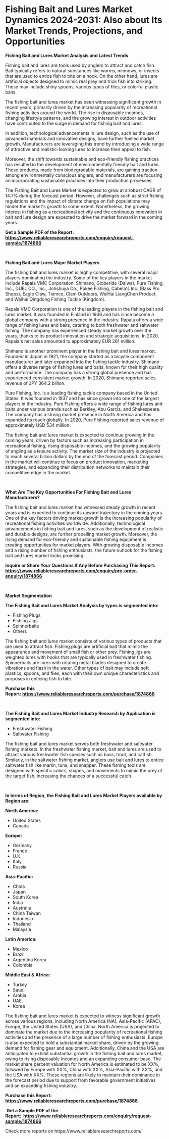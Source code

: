 <p><h1>Fishing Bait and Lures Market Dynamics 2024-2031: Also about Its Market Trends, Projections, and Opportunities</h1></p><p><strong>Fishing Bait and Lures Market Analysis and Latest Trends</strong></p>
<p><p>Fishing bait and lures are tools used by anglers to attract and catch fish. Bait typically refers to natural substances like worms, minnows, or insects that are used to entice fish to bite on a hook. On the other hand, lures are artificial objects designed to mimic real prey and trick fish into striking. These may include shiny spoons, various types of flies, or colorful plastic baits.</p><p>The fishing bait and lures market has been witnessing significant growth in recent years, primarily driven by the increasing popularity of recreational fishing activities around the world. The rise in disposable incomes, changing lifestyle patterns, and the growing interest in outdoor activities have contributed to the surge in demand for fishing bait and lures.</p><p>In addition, technological advancements in lure design, such as the use of advanced materials and innovative designs, have further fuelled market growth. Manufacturers are leveraging this trend by introducing a wide range of attractive and realistic-looking lures to increase their appeal to fish.</p><p>Moreover, the shift towards sustainable and eco-friendly fishing practices has resulted in the development of environmentally friendly bait and lures. These products, made from biodegradable materials, are gaining traction among environmentally conscious anglers, and manufacturers are focusing on incorporating sustainable practices into their production processes.</p><p>The Fishing Bait and Lures Market is expected to grow at a robust CAGR of 14.7% during the forecast period. However, challenges such as strict fishing regulations and the impact of climate change on fish populations may hinder the market's growth to some extent. Nonetheless, the growing interest in fishing as a recreational activity and the continuous innovation in bait and lure design are expected to drive the market forward in the coming years.</p></p>
<p><strong>Get a Sample PDF of the Report:&nbsp; <a href="https://www.reliableresearchreports.com/enquiry/request-sample/1874866">https://www.reliableresearchreports.com/enquiry/request-sample/1874866</a></strong></p>
<p>&nbsp;</p>
<p><strong>Fishing Bait and Lures Major Market Players</strong></p>
<p><p>The fishing bait and lures market is highly competitive, with several major players dominating the industry. Some of the key players in the market include Rapala VMC Corporation, Shimano, Globeride (Daiwa), Pure Fishing, Inc., DUEL CO., Inc., Johshuya Co., Pokee Fishing, Cabela's Inc. (Bass Pro Shops), Eagle Claw, Tiemco, Clam Outdoors, WeiHai LiangChen Product, and Weihai Qingdong Fishing Tackle (Kingdom).</p><p>Rapala VMC Corporation is one of the leading players in the fishing bait and lures market. It was founded in Finland in 1936 and has since become a global company with a strong presence in the industry. Rapala offers a wide range of fishing lures and baits, catering to both freshwater and saltwater fishing. The company has experienced steady market growth over the years, thanks to its product innovation and strategic acquisitions. In 2020, Rapala's net sales amounted to approximately EUR 261 million.</p><p>Shimano is another prominent player in the fishing bait and lures market. Founded in Japan in 1921, the company started as a bicycle component manufacturer and later expanded into the fishing tackle industry. Shimano offers a diverse range of fishing lures and baits, known for their high quality and performance. The company has a strong global presence and has experienced consistent market growth. In 2020, Shimano reported sales revenue of JPY 364.2 billion.</p><p>Pure Fishing, Inc. is a leading fishing tackle company based in the United States. It was founded in 1937 and has since grown into one of the largest players in the industry. Pure Fishing offers a wide range of fishing lures and baits under various brands such as Berkley, Abu Garcia, and Shakespeare. The company has a strong market presence in North America and has expanded its reach globally. In 2020, Pure Fishing reported sales revenue of approximately USD 534 million.</p><p>The fishing bait and lures market is expected to continue growing in the coming years, driven by factors such as increasing participation in recreational fishing, rising disposable incomes, and the growing popularity of angling as a leisure activity. The market size of the industry is projected to reach several billion dollars by the end of the forecast period. Companies in the market will continue to focus on product innovation, marketing strategies, and expanding their distribution networks to maintain their competitive edge in the market.</p></p>
<p>&nbsp;</p>
<p><strong>What Are The Key Opportunities For Fishing Bait and Lures Manufacturers?</strong></p>
<p><p>The fishing bait and lures market has witnessed steady growth in recent years and is expected to continue its upward trajectory in the coming years. One of the key factors driving market growth is the increasing popularity of recreational fishing activities worldwide. Additionally, technological advancements in fishing bait and lures, such as the development of realistic and durable designs, are further propelling market growth. Moreover, the rising demand for eco-friendly and sustainable fishing equipment is creating opportunities for market players. With growing disposable incomes and a rising number of fishing enthusiasts, the future outlook for the fishing bait and lures market looks promising.</p></p>
<p><strong>Inquire or Share Your Questions If Any Before Purchasing This Report: <a href="https://www.reliableresearchreports.com/enquiry/pre-order-enquiry/1874866">https://www.reliableresearchreports.com/enquiry/pre-order-enquiry/1874866</a></strong></p>
<p>&nbsp;</p>
<p><strong>Market Segmentation</strong></p>
<p><strong>The Fishing Bait and Lures Market Analysis by types is segmented into:</strong></p>
<p><ul><li>Fishing Plugs</li><li>Fishing Jigs</li><li>Spinnerbaits</li><li>Others</li></ul></p>
<p><p>The fishing bait and lures market consists of various types of products that are used to attract fish. Fishing plugs are artificial bait that mimic the appearance and movement of small fish or other prey. Fishing jigs are weighted lures with hooks that are typically used in freshwater fishing. Spinnerbaits are lures with rotating metal blades designed to create vibrations and flash in the water. Other types of bait may include soft plastics, spoons, and flies, each with their own unique characteristics and purposes in enticing fish to bite.</p></p>
<p><strong>Purchase this Report:&nbsp;<a href="https://www.reliableresearchreports.com/purchase/1874866">https://www.reliableresearchreports.com/purchase/1874866</a></strong></p>
<p>&nbsp;</p>
<p><strong>The Fishing Bait and Lures Market Industry Research by Application is segmented into:</strong></p>
<p><ul><li>Freshwater Fishing</li><li>Saltwater Fishing</li></ul></p>
<p><p>The fishing bait and lures market serves both freshwater and saltwater fishing markets. In the freshwater fishing market, bait and lures are used to attract various freshwater fish species such as bass, trout, and catfish. Similarly, in the saltwater fishing market, anglers use bait and lures to entice saltwater fish like marlin, tuna, and snapper. These fishing tools are designed with specific colors, shapes, and movements to mimic the prey of the target fish, increasing the chances of a successful catch.</p></p>
<p>&nbsp;</p>
<p><strong>In terms of Region, the Fishing Bait and Lures Market Players available by Region are:</strong></p>
<p>
    <p> <strong> North America: </strong>
        <ul>
            <li>United States</li>
            <li>Canada</li>
        </ul>
        </p> 
    <p> <strong> Europe: </strong>
        <ul>
            <li>Germany</li>
            <li>France</li>
            <li>U.K.</li>
            <li>Italy</li>
            <li>Russia</li>
        </ul>
        </p> 
    <p> <strong> Asia-Pacific: </strong>
        <ul>
            <li>China</li>
            <li>Japan</li>
            <li>South Korea</li>
            <li>India</li>
            <li>Australia</li>
            <li>China Taiwan</li>
            <li>Indonesia</li>
            <li>Thailand</li>
            <li>Malaysia</li>
        </ul>
        </p> 
    <p> <strong> Latin America: </strong>
        <ul>
            <li>Mexico</li>
            <li>Brazil</li>
            <li>Argentina Korea</li>
            <li>Colombia</li>
        </ul>
        </p> 
    <p> <strong> Middle East & Africa: </strong>
        <ul>
            <li>Turkey</li>
            <li>Saudi</li>
            <li>Arabia</li>
            <li>UAE</li>
            <li>Korea</li>
        </ul>
    </p>
    </p>
<p><p>The fishing bait and lures market is expected to witness significant growth across various regions, including North America (NA), Asia-Pacific (APAC), Europe, the United States (USA), and China. North America is projected to dominate the market due to the increasing popularity of recreational fishing activities and the presence of a large number of fishing enthusiasts. Europe is also expected to hold a substantial market share, driven by the growing demand for fishing gear and equipment. Additionally, China and the USA are anticipated to exhibit substantial growth in the fishing bait and lures market, owing to rising disposable incomes and an expanding consumer base. The market share percent valuation for North America is estimated to be XX%, followed by Europe with XX%, China with XX%, Asia-Pacific with XX%, and the USA with XX%. These regions are likely to maintain their dominance in the forecast period due to support from favorable government initiatives and an expanding fishing industry.</p></p>
<p><strong>Purchase this Report: <a href="https://www.reliableresearchreports.com/purchase/1874866">https://www.reliableresearchreports.com/purchase/1874866</a></strong></p>
<p>&nbsp;<strong>Get a Sample PDF of the Report:&nbsp;&nbsp;<a href="https://www.reliableresearchreports.com/enquiry/request-sample/1874866">https://www.reliableresearchreports.com/enquiry/request-sample/1874866</a></strong></p>
<p><strong></strong></p>
<p>Check more reports on https://www.reliableresearchreports.com/</p>